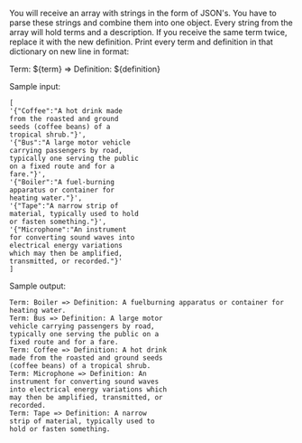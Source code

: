 You will receive an array with strings in the form of JSON's.
You have to parse these strings and combine them into one object. Every string from the array will hold terms and a
description. If you receive the same term twice, replace it with the new definition.
Print every term and definition in that dictionary on new line in format:

Term: ${term} => Definition: ${definition}

Sample input:

    [
    '{"Coffee":"A hot drink made
    from the roasted and ground
    seeds (coffee beans) of a
    tropical shrub."}',
    '{"Bus":"A large motor vehicle
    carrying passengers by road,
    typically one serving the public
    on a fixed route and for a
    fare."}',
    '{"Boiler":"A fuel-burning
    apparatus or container for
    heating water."}',
    '{"Tape":"A narrow strip of
    material, typically used to hold
    or fasten something."}',
    '{"Microphone":"An instrument
    for converting sound waves into
    electrical energy variations
    which may then be amplified,
    transmitted, or recorded."}'
    ]

Sample output:

    Term: Boiler => Definition: A fuelburning apparatus or container for
    heating water.
    Term: Bus => Definition: A large motor
    vehicle carrying passengers by road,
    typically one serving the public on a
    fixed route and for a fare.
    Term: Coffee => Definition: A hot drink
    made from the roasted and ground seeds
    (coffee beans) of a tropical shrub.
    Term: Microphone => Definition: An
    instrument for converting sound waves
    into electrical energy variations which
    may then be amplified, transmitted, or
    recorded.
    Term: Tape => Definition: A narrow
    strip of material, typically used to
    hold or fasten something.

